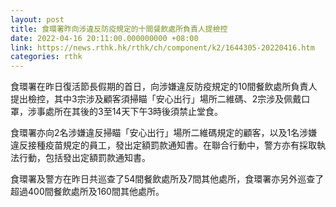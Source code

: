```yaml
---
layout: post
title: 食環署昨向涉違反防疫規定的十間餐飲處所負責人提檢控
date: 2022-04-16 20:11:00.000000000 +08:00
link: https://news.rthk.hk/rthk/ch/component/k2/1644305-20220416.htm
categories: rthk
---
```


食環署在昨日復活節長假期的首日，向涉嫌違反防疫規定的10間餐飲處所負責人提出檢控，其中3宗涉及顧客須掃瞄「安心出行」場所二維碼、2宗涉及佩戴口罩，涉事處所在其後的3至14天下午3時後須禁止堂食。

食環署亦向2名涉嫌違反掃瞄「安心出行」場所二維碼規定的顧客，以及1名涉嫌違反接種疫苗規定的員工，發出定額罰款通知書。在聯合行動中，警方亦有採取執法行動，包括發出定額罰款通知書。

食環署及警方在昨日共巡查了54間餐飲處所及7間其他處所，食環署亦另外巡查了超過400間餐飲處所及160間其他處所。
